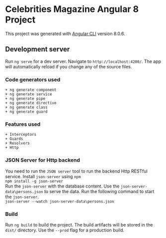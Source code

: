 # Celebrities Magazine Angular 8 Project

This project was generated with [Angular CLI](https://github.com/angular/angular-cli) version 8.0.6.

## Development server

Run `ng serve` for a dev server. Navigate to `http://localhost:4200/`. The app will automatically reload if you change any of the source files.

### Code generators used

    + ng generate component
    + ng generate service
    + ng generate pipe
    + ng generate directive
    + ng generate class
    + ng generate guard

### Features used
    + Interceptors
    + Guards
    + Resolvers
    + Http 

### JSON Server for Http backend
You need to run the `JSON server` tool to run the backend Http RESTful service.
Install `json-server` using `npm`
<br/>
`npm install -g json-server`
<br/>
Run the `json-server` with the database content. Use the `json-server-data\persons.json` to serve the data. Run the following command to start the `json-server`.
<br/>
`json-server --watch json-server-data\persons.json`
<br/>
### Build

Run `ng build` to build the project. The build artifacts will be stored in the `dist/` directory. Use the `--prod` flag for a production build.

